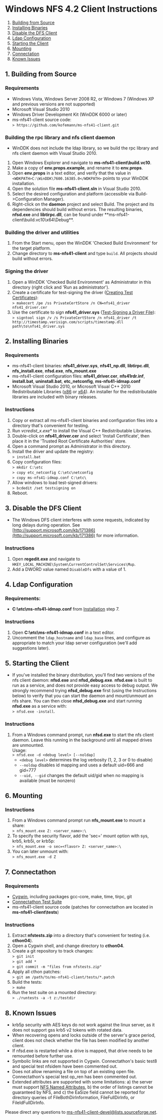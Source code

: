 
# Windows NFS 4.2 Client Instructions

1.  [Building from Source](#build)
2.  [Installing Binaries](#install)
3.  [Disable the DFS Client](#dfs)
4.  [Ldap Configuration](#ldap)
5.  [Starting the Client](#startup)
6.  [Mounting](#mount)
7.  [Connectation](#cthon)
8.  [Known Issues](#issues)


## 1\. <a name="build">Building from Source</a>

### Requirements

*   Windows Vista, Windows Server 2008 R2, or Windows 7 (Windows XP and previous versions are not supported)
*   Microsoft Visual Studio 2010
*   Windows Driver Development Kit (WinDDK 6000 or later)
*   ms-nfs41-client source code:   
    `> https://github.com/kofemann/ms-nfs41-client.git`

### Building the rpc library and nfs client daemon

*   WinDDK does not include the ldap library, so we build the rpc library and nfs client daemon with Visual Studio 2010.

1.  Open Windows Explorer and navigate to **ms-nfs41-client\build.vc10**.
2.  Make a copy of **env.props.example**, and rename it to **env.props**.
3.  Open **env.props** in a text editor, and verify that the value in `<WDKPATH>C:\WinDDK\7600.16385.0</WDKPATH>` points to your WinDDK installation.
4.  Open the solution file **ms-nfs41-client.sln** in Visual Studio 2010.
5.  Select the desired configuration and platform (accessible via Build->Configuration Manager).
6.  Right-click on the **daemon** project and select Build. The project and its dependencies should build without errors. The resulting binaries, **nfsd.exe** and **libtirpc.dll**, can be found under **ms-nfs41-client\build.vc10\x64\Debug\**.

### Building the driver and utilities

1.  From the Start menu, open the WinDDK 'Checked Build Environment' for the target platform.
2.  Change directory to **ms-nfs41-client** and type `build`. All projects should build without errors.

### Signing the driver

1.  Open a WinDDK 'Checked Build Environment' as Administrator in this directory (right click and 'Run as administrator').
2.  Create a certificate for test-signing the driver ([Creating Test Certificates](http://msdn.microsoft.com/en-us/library/ff540213%28VS.85%29.aspx "msdn.microsoft.com")):   
    `> makecert /pe /ss PrivateCertStore /n CN=nfs41_driver nfs41_driver.cer`
3.  Use the certificate to sign **nfs41_driver.sys** ([Test-Signing a Driver File](http://msdn.microsoft.com/en-us/library/ff553467%28VS.85%29.aspx "msdn.microsoft.com")):   
    `> signtool sign /v /s PrivateCertStore /n nfs41_driver /t http://timestamp.verisign.com/scripts/timestamp.dll path\to\nfs41_driver.sys`

## 2\. <a name="install">Installing Binaries</a>

### Requirements

*   ms-nfs41-client binaries: **nfs41_driver.sys**, **nfs41_np.dll**, **libtirpc.dll**, **nfs_install.exe**, **nfsd.exe**, **nfs_mount.exe**
*   ms-nfs41-client configuration files: **nfs41_driver.cer**, **nfs41rdr.inf**, **install.bat**, **uninstall.bat**, **etc_netconfig**, **ms-nfs41-idmap.conf**
*   Microsoft Visual Studio 2010, or Microsoft Visual C++ 2010 Redistributable Libraries ([x86](https://www.microsoft.com/download/en/details.aspx?id=8328) or [x64](https://www.microsoft.com/download/en/details.aspx?id=13523)). An installer for the redistributable libraries are included with binary releases.

### Instructions

1.  Copy or extract all ms-nfs41-client binaries and configuration files into a directory that's convenient for testing.
2.  Run **vcredist_x*.exe** to install the Visual C++ Redistributable Libraries.
3.  Double-click on **nfs41_driver.cer** and select 'Install Certificate', then place it in the 'Trusted Root Certificate Authorities' store.
4.  Open a command prompt as Administrator in this directory.
5.  Install the driver and update the registry:   
    `> install.bat`
6.  Copy configuration files:   
    `> mkdir C:\etc`   
    `> copy etc_netconfig C:\etc\netconfig`   
    `> copy ms-nfs41-idmap.conf C:\etc\`
7.  Allow windows to load test-signed drivers:   
    `> bcdedit /set testsigning on`
8.  Reboot.

## 3\. <a name="dfs">Disable the DFS Client</a>

*   The Windows DFS client interferes with some requests, indicated by long delays during operation. See [http://support.microsoft.com/kb/171386](http://support.microsoft.com/kb/171386) for more information.

### Instructions

1.  Open **regedit.exe** and navigate to `HKEY_LOCAL_MACHINE\System\CurrentControlSet\Services\Mup`.
2.  Add a DWORD value named `DisableDfs` with a value of 1.

## 4\. <a name="ldap">Ldap Configuration</a>

### Requirements:

*   **C:\etc\ms-nfs41-idmap.conf** from [Installation](#install) step 7.

### Instructions

1.  Open **C:\etc\ms-nfs41-idmap.conf** in a text editor.
2.  Uncomment the `ldap_hostname` and `ldap_base` lines, and configure as appropriate to match your ldap server configuration (we'll add suggestions later).

## 5\. <a name="startup">Starting the Client</a>

*   If you've installed the binary distribution, you'll find two versions of the nfs client daemon: **nfsd.exe** and **nfsd_debug.exe**. **nfsd.exe** is built to run as a service, and does not provide easy access to debug output. We strongly recommend trying **nfsd_debug.exe** first (using the Instructions below) to verify that you can start the daemon and mount/unmount an nfs share. You can then close **nfsd_debug.exe** and start running **nfsd.exe** as a service with:  
    `> nfsd.exe -install`.

### Instructions

1.  From a Windows command prompt, run **nfsd.exe** to start the nfs client daemon. Leave this running in the background until all mapped drives are unmounted.   
    Usage:   
    `> nfsd.exe -d <debug level> [--noldap]`
    *   `<debug level>` determines the log verbosity (1, 2, 3 or 0 to disable)
    *   `--noldap` disables id mapping and uses a default uid=666 and gid=777
    *   `--uid, --gid` changes the default uid/gid when no mapping is available (must be nonzero)

## 6\. <a name="mount">Mounting</a>

### Instructions

1.  From a Windows command prompt run **nfs_mount.exe** to mount a share:   
    `> nfs_mount.exe Z: <server_name>:\`
2.  To specify the security flavor, add the 'sec=' mount option with sys, krb5, krb5i, or krb5p:   
    `> nfs_mount.exe -o sec=<flavor> Z: <server_name>:\`
3.  You can later unmount with:   
    `> nfs_mount.exe -d Z`

## 7\. <a name="cthon">Connectathon</a>

### Requirements

*   [Cygwin](http://www.cygwin.com "www.cygwin.com"), including packages gcc-core, make, time, tirpc, git
*   [Connectathon Test Suite](https://git.linux-nfs.org/?p=steved/cthon04.git;a=summary "git.linux-nfs.org")
*   ms-nfs41-client source code (patches for connectathon are located in **ms-nfs41-client\tests**)

### Instructions

1.  Extract **nfstests.zip** into a directory that's convenient for testing (i.e. **cthon04**).
2.  Open a Cygwin shell, and change directory to **cthon04**.
3.  Create a git repository to track changes:   
    `> git init`   
    `> git add *`   
    `> git commit -m "files from nfstests.zip"`
4.  Apply all cthon patches:   
    `> git am /path/to/ms-nfs41-client/tests/*.patch`
5.  Build the tests:   
    `> make`
6.  Run the test suite on a mounted directory:   
    `> ./runtests -a -t z:/testdir`

## 8\. <a name="issues">Known Issues</a>

*   krb5p security with AES keys do not work against the linux server, as it does not support gss krb5 v2 tokens with rotated data.
*   When recovering opens and locks outside of the server's grace period, client does not check whether the file has been modified by another client.
*   If nfsd.exe is restarted while a drive is mapped, that drive needs to be remounted before further use.
*   Symbolic links are not supported in Cygwin. Connectathon's basic test8 and special test nfsidem have been commented out.
*   Does not allow renaming a file on top of an existing open file. Connectathon's special test op_ren has been commented out.
*   Extended attributes are supported with some limitations: a) the server must support [NFS Named Attributes](https://tools.ietf.org/html/rfc5661#section-5.3 "RFC 5661: 5.3\. Named Attributes"), b) the order of listings cannot be guaranteed by NFS, and c) the EaSize field cannot be reported for directory queries of FileBothDirInformation, FileFullDirInfo, or FileIdFullDirInfo.

Please direct any questions to [ms-nfs41-client-devel@lists.sourceforge.net](mailto:ms-nfs41-client-devel@lists.sourceforge.net).
